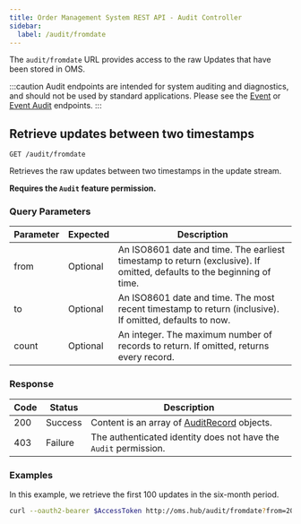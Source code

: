 ```yaml
---
title: Order Management System REST API - Audit Controller
sidebar:
  label: /audit/fromdate
---
```


The `audit/fromdate` URL provides access to the raw Updates that have been stored in OMS.

:::caution
Audit endpoints are intended for system auditing and diagnostics, and should not be used by standard applications. Please see the [Event](../../event/) or [Event Audit](../../eventaudit/) endpoints.
:::

## Retrieve updates between two timestamps

`GET /audit/fromdate`

Retrieves the raw updates between two timestamps in the update stream.

**Requires the `Audit` feature permission.**

### Query Parameters

| Parameter | Expected | Description |
|-----------|----------|-------------|
| from      | Optional | An ISO8601 date and time. The earliest timestamp to return (exclusive). If omitted, defaults to the beginning of time. |
| to        | Optional | An ISO8601 date and time. The most recent timestamp to return (inclusive). If omitted, defaults to now. |
| count     | Optional | An integer. The maximum number of records to return. If omitted, returns every record. |

### Response

| Code | Status  | Description |
|------|---------|-------------|
| 200  | Success | Content is an array of [AuditRecord](../../../proto/model/#auditrecord) objects. |
| 403  | Failure | The authenticated identity does not have the `Audit` permission. |

### Examples

In this example, we retrieve the first 100 updates in the six-month period.

```sh
curl --oauth2-bearer $AccessToken http://oms.hub/audit/fromdate?from=20250101T000000Z&to=20250601T000000Z&count=100
```
